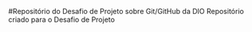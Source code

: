 #Repositório do Desafio de Projeto sobre Git/GitHub da DIO
Repositório criado para o Desafio de Projeto
